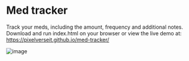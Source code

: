 # Med tracker

Track your meds, including the amount, frequency and additional notes. Download and run index.html on your browser or view the live demo at: https://pixelverseit.github.io/med-tracker/


![image](https://github.com/user-attachments/assets/68c10d4a-d721-49a3-89f3-f475e2e0af3a)
